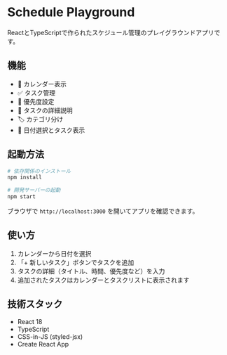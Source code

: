 # Schedule Playground

ReactとTypeScriptで作られたスケジュール管理のプレイグラウンドアプリです。

## 機能

- 📅 カレンダー表示
- ✅ タスク管理
- 🎯 優先度設定
- 📝 タスクの詳細説明
- 🏷️ カテゴリ分け
- 📍 日付選択とタスク表示

## 起動方法

```bash
# 依存関係のインストール
npm install

# 開発サーバーの起動
npm start
```

ブラウザで `http://localhost:3000` を開いてアプリを確認できます。

## 使い方

1. カレンダーから日付を選択
2. 「+ 新しいタスク」ボタンでタスクを追加
3. タスクの詳細（タイトル、時間、優先度など）を入力
4. 追加されたタスクはカレンダーとタスクリストに表示されます

## 技術スタック

- React 18
- TypeScript
- CSS-in-JS (styled-jsx)
- Create React App